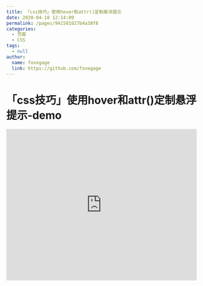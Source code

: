 ```yaml
---
title: 「css技巧」使用hover和attr()定制悬浮提示
date: 2020-04-18 12:14:09
permalink: /pages/941581927b4a38f8
categories: 
  - 页面
  - CSS
tags: 
  - null
author: 
  name: fovegage
  link: https://github.com/fovegage
---
```

# 「css技巧」使用hover和attr()定制悬浮提示-demo

<iframe height="400" style="width: 100%;" scrolling="no" title="【CSS：行为】使用:hover和attr()定制悬浮提示" src="https://codepen.io/fovegage/embed/vYNKNaq?height=400&theme-id=light&default-tab=css,result" frameborder="no" allowtransparency="true" allowfullscreen="true" loading="lazy">
  See the Pen <a href='https://codepen.io/fovegage/pen/vYNKNaq'>【CSS：行为】使用:hover和attr()定制悬浮提示</a> by fovegage
  (<a href='https://codepen.io/fovegage'>@fovegage</a>) on <a href='https://codepen.io'>CodePen</a>.
</iframe>

<!-- more -->